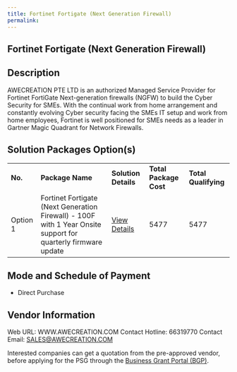 ```yaml
---
title: Fortinet Fortigate (Next Generation Firewall)
permalink: 
---
```


## Fortinet Fortigate (Next Generation Firewall)

## Description

AWECREATION PTE LTD is an authorized Managed Service Provider for Fortinet FortiGate Next-generation firewalls (NGFW) to build the Cyber Security for SMEs. With the continual work from home arrangement and constantly evolving Cyber security facing the SMEs IT setup and work from home employees, Fortinet is well positioned for SMEs needs as a leader in Gartner Magic Quadrant for Network Firewalls.

## Solution Packages Option(s)

<table>
<tr>
<td><b>No.</b></td>
<td><b>Package Name</b></td>
<td><b>Solution Details</b></td>
<td><b>Total Package Cost</b></td>
<td><b>Total Qualifying</b></td>
</tr>
<tr>
<td>Option 1</td>
<td>Fortinet Fortigate (Next Generation Firewall) - 100F with 1 Year Onsite support for quarterly firmware update</td>
<td><a href='https://www.gobusiness.gov.sg/images/psg/DesensitisedAwecreation_Annex_3CRwef15April2021_Part_3.pdf'>View Details</a></td>
<td>5477</td>
<td>5477</td>
</tr>
</table>

## Mode and Schedule of Payment

 - Direct Purchase

## Vendor Information

 Web URL: WWW.AWECREATION.COM 
Contact Hotline: 66319770 
Contact Email: SALES@AWECREATION.COM 


Interested companies can get a quotation from the pre-approved vendor, before applying for the PSG through the <a href='https://www.businessgrants.gov.sg/'>Business Grant Portal (BGP)</a>.
